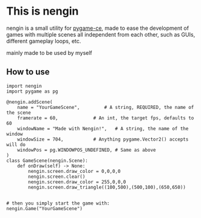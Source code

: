 # This is nengin

nengin is a small utility for [pygame-ce](https://github.com/pygame-community/pygame-ce), made to ease the development of games with multiple scenes all independent from each other, such as GUIs, different gameplay loops, etc.

mainly made to be used by myself

## How to use
```python3
import nengin
import pygame as pg

@nengin.addScene(
	name = "YourGameScene",			# A string, REQUIRED, the name of the scene
	framerate = 60,				# An int, the target fps, defaults to 60
	windowName = "Made with Nengin!",	# A string, the name of the window
	windowSize = 704, 			# Anything pygame.Vector2() accepts will do
	windowPos = pg.WINDOWPOS_UNDEFINED,	# Same as above
)
class GameScene(nengin.Scene):
	def onDraw(self) -> None:
		nengin.screen.draw_color = 0,0,0,0
		nengin.screen.clear()
		nengin.screen.draw_color = 255,0,0,0
		nengin.screen.draw_triangle((100,500),(500,100),(650,650))


# then you simply start the game with:
nengin.Game("YourGameScene")
```
